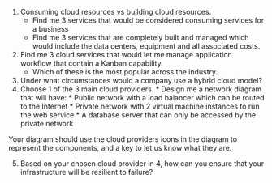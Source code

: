1. Consuming cloud resources vs building cloud resources.
    * Find me 3 services that would be considered consuming services for a business
    * Find me 3 services that are completely built and managed which would include the data centers, equipment and all associated costs.
2. Find me 3 cloud services that would let me manage application workflow that contain a Kanban capability.
    * Which of these is the most popular across the industry.
3. Under what circumstances would a company use a hybrid cloud model?
4. Choose 1 of the 3 main cloud providers.
       * Design me a network diagram that will have:
       * Public network with a load balancer which can be routed to the Internet
       * Private network with 2 virtual machine instances to run the web service
       * A database server that can only be accessed by the private network

Your diagram should use the cloud providers icons in the diagram to represent the components, and a key to let us know what they are.

5. Based on your chosen cloud provider in 4, how can you ensure that your infrastructure will be resilient to failure?
